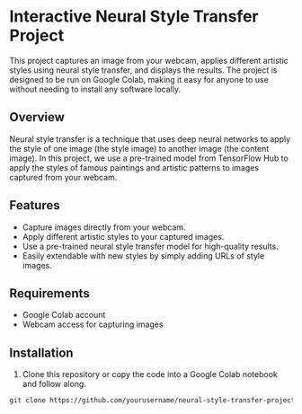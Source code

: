 # Interactive Neural Style Transfer Project

This project captures an image from your webcam, applies different artistic styles using neural style transfer, and displays the results. The project is designed to be run on Google Colab, making it easy for anyone to use without needing to install any software locally.

## Overview

Neural style transfer is a technique that uses deep neural networks to apply the style of one image (the style image) to another image (the content image). In this project, we use a pre-trained model from TensorFlow Hub to apply the styles of famous paintings and artistic patterns to images captured from your webcam.

## Features

- Capture images directly from your webcam.
- Apply different artistic styles to your captured images.
- Use a pre-trained neural style transfer model for high-quality results.
- Easily extendable with new styles by simply adding URLs of style images.

## Requirements

- Google Colab account
- Webcam access for capturing images

## Installation

1. Clone this repository or copy the code into a Google Colab notebook and follow along.

```sh
git clone https://github.com/yourusername/neural-style-transfer-project.git
